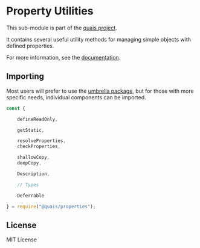 Property Utilities
==================

This sub-module is part of the [quais project](https://github.com/quais-io/quais.js).

It contains several useful utility methods for managing simple objects with
defined properties.

For more information, see the [documentation](https://docs.ethers.io/v5/api/utils/properties/).


Importing
---------

Most users will prefer to use the [umbrella package](https://www.npmjs.com/package/quais),
but for those with more specific needs, individual components can be imported.

```javascript
const {

    defineReadOnly,

    getStatic,

    resolveProperties,
    checkProperties,

    shallowCopy,
    deepCopy,

    Description,

    // Types

    Deferrable

} = require("@quais/properties");
```


License
-------

MIT License
